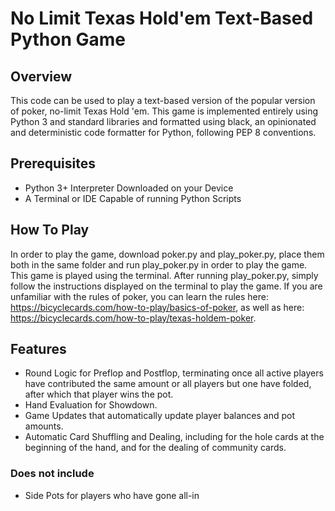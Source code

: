 # No Limit Texas Hold'em Text-Based Python Game

## Overview
This code can be used to play a text-based version of the popular version of poker, no-limit Texas Hold 'em. This game is implemented entirely using Python 3 and standard libraries and formatted using black, an opinionated and deterministic code formatter for Python, following PEP 8 conventions.

## Prerequisites
- Python 3+ Interpreter Downloaded on your Device
- A Terminal or IDE Capable of running Python Scripts

## How To Play
In order to play the game, download poker.py and play_poker.py, place them both in the same folder and run play_poker.py in order to play the game. This game is played using the terminal. After running play_poker.py, simply follow the instructions displayed on the terminal to play the game. If you are unfamiliar with the rules of poker, you can learn the rules here: https://bicyclecards.com/how-to-play/basics-of-poker, as well as here: https://bicyclecards.com/how-to-play/texas-holdem-poker.

## Features
- Round Logic for Preflop and Postflop, terminating once all active players have contributed the same amount or all players but one have folded, after which that player wins the pot.
- Hand Evaluation for Showdown.
- Game Updates that automatically update player balances and pot amounts.
- Automatic Card Shuffling and Dealing, including for the hole cards at the beginning of the hand, and for the dealing of community cards.
### Does not include
- Side Pots for players who have gone all-in





